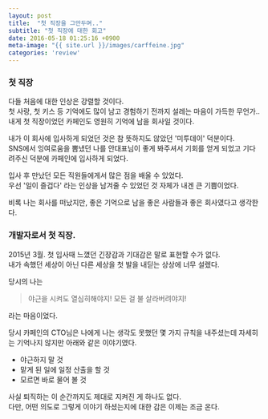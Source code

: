 ```yaml
---
layout: post
title:  "첫 직장을 그만두며.."
subtitle: "첫 직장에 대한 회고"
date: 2016-05-18 01:25:16 +0900
meta-image: "{{ site.url }}/images/carffeine.jpg"
categories: 'review'
---
```


### 첫 직장

다들 처음에 대한 인상은 강렬할 것이다.<br/>
첫 사랑, 첫 키스 등 기억에도 많이 남고 경험하기 전까지 설레는 마음이 가득한 무언가..<br/>
내게 첫 직장이었던 카페인도 영원히 기억에 남을 회사일 것이다.<br/>

내가 이 회사에 입사하게 되었던 것은 참 뜻하지도 않았던 '미투데이' 덕분이다.<br/>
SNS에서 잉여로움을 뽐냈던 나를 안대표님이 좋게 봐주셔서 기회를 얻게 되었고 기다려주신 덕분에 카페인에 입사하게 되었다.

입사 후 만났던 모든 직원들에게서 많은 점을 배울 수 있었다.<br/>
우선 '일이 즐겁다' 라는 인상을 남겨줄 수 있었던 것 자체가 내겐 큰 기쁨이었다.

비록 나는 회사를 떠났지만, 좋은 기억으로 남을 좋은 사람들과 좋은 회사였다고 생각한다.

### 개발자로서 첫 직장.

2015년 3월. 첫 입사때 느꼈던 긴장감과 기대감은 말로 표현할 수가 없다.<br/>
내가 속했던 세상이 아닌 다른 세상을 첫 발을 내딛는 상상에 너무 설렜다.<br/>

당시의 나는 

> 야근을 시켜도 열심히해야지! 모든 걸 불 살라버려야지!

라는 마음이었다.

당시 카페인의 CTO님은 나에게 나는 생각도 못했던 몇 가지 규칙을 내주셨는데 자세히는 기억나지 않지만 아래와 같은 이야기였다.

* 야근하지 말 것
* 맡게 된 일에 일정 산출을 할 것
* 모르면 바로 물어 볼 것

사실 퇴직하는 이 순간까지도 제대로 지켜진 게 하나도 없다.<br/>
다만, 어떤 의도로 그렇게 이야기 하셨는지에 대한 감은 이제는 조금 온다.

